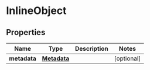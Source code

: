 

# InlineObject


## Properties

Name | Type | Description | Notes
------------ | ------------- | ------------- | -------------
**metadata** | [**Metadata**](Metadata.md) |  |  [optional]



